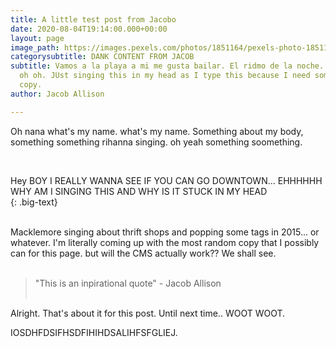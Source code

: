 ```yaml
---
title: A little test post from Jacobo
date: 2020-08-04T19:14:00.000+00:00
layout: page
image_path: https://images.pexels.com/photos/1851164/pexels-photo-1851164.jpeg?auto=compress&cs=tinysrgb&dpr=2&h=650&w=940
categorysubtitle: DANK CONTENT FROM JACOB
subtitle: Vamos a la playa a mi me gusta bailar. El ridmo de la noche. Sounds of FIESTA...
  oh oh. JUst singing this in my head as I type this because I need some form of placeholder
  copy.
author: Jacob Allison

---
```

Oh nana what's my name. what's my name. Something about my body, something something rihanna singing. oh yeah something soomething.

<br>

Hey BOY I REALLY WANNA SEE IF YOU CAN GO DOWNTOWN... EHHHHHH WHY AM I SINGING THIS AND WHY IS IT STUCK IN MY HEAD  
{: .big-text}  
<br>

Macklemore singing about thrift shops and popping some tags in 2015... or whatever. I'm literally coming up with the most random copy that I possibly can for this page. but will the CMS actually work?? We shall see.  
<br>

> "This is an inpirational quote" - Jacob Allison  
> <br>

Alright. That's about it for this post. Until next time.. WOOT WOOT.

IOSDHFDSIFHSDFIHIHDSALIHFSFGLIEJ.